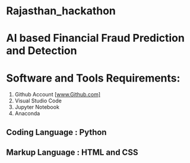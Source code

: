 # Rajasthan_hackathon

# AI based Financial Fraud Prediction and Detection
# Software and Tools Requirements:
1. Github Account [www.Github.com]
2. Visual Studio Code
3. Jupyter Notebook
4. Anaconda

## Coding Language : Python

## Markup Language : HTML and CSS 